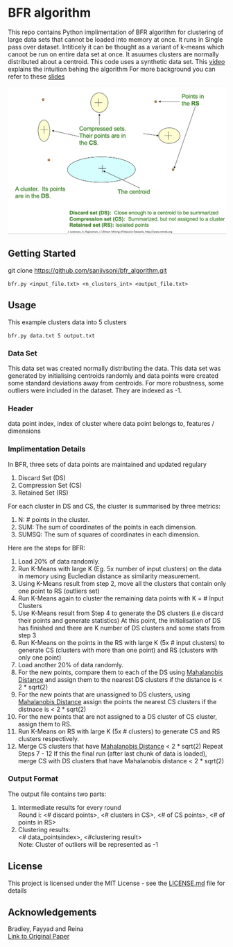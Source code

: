 # BFR algorithm
This repo contains Python implimentation of BFR algorithm for clustering of large data sets that cannot be loaded into memory at once. It runs in Single pass over dataset. Intiticely it can be thought as a variant of k-means which canoot be run on entire data set at once. 
It asuumes clusters are normally distributed about a centroid. This code uses a synthetic data set.
This [video](https://www.youtube.com/watch?v=pS38Ofy3Qig) explains the intuition behing the algorithm 
For more background you can refer to these [slides](https://drive.google.com/file/d/1mggdvcENksHRgf_K6tFPSaOo52SpIgVD/view?usp=sharing)

![BFR Galaxies Clustering](/galaxies.png)
## Getting Started

git clone https://github.com/sanjivsoni/bfr_algorithm.git
```
bfr.py <input_file.txt> <n_clusters_int> <output_file.txt> 
```

## Usage

This example clusters data into 5 clusters
```
bfr.py data.txt 5 output.txt
```

### Data Set

This data set was created normally distributing the data. This data set was generated by initialising centroids randomly and data points were created some standard deviations away from centroids. For more robustness, some outliers were included in the dataset. They are indexed as -1.

### Header
data point index, index of cluster where data point belongs to, features / dimensions

### Implimentation Details

In BFR, three sets of data points are maintained and updated regulary
1. Discard Set (DS)
2. Compression Set (CS)
3. Retained Set (RS)

For each cluster in DS and CS, the cluster is summarised by three metrics:
1. N: # points in the cluster.
2. SUM: The sum of coordinates of the points in each dimension.
3. SUMSQ: The sum of squares of coordinates in each dimension.

Here are the steps for BFR:
1. Load 20% of data randomly.
2. Run K-Means with large K (Eg. 5x number of input clusters) on the data in memory using Eucledian distance as similarity measurement.
3. Using K-Means result from step 2, move all the clusters that contain only one point to RS (outliers set)
4. Run K-Means again to cluster the remaining data points with K = # Input Clusters
5. Use K-Means result from Step 4 to generate the DS clusters (i.e discard their points and generate statistics)
At this point, the initialisation of DS has finished  and there are K number of DS clusters and some stats from step 3
6. Run K-Means on the points in the RS with large K (5x # input clusters) to generate CS (clusters with more than one point) and RS (clusters with only one point)
7. Load another 20% of data randomly.
8. For the new points, compare them to each of the DS using [Mahalanobis Distance](https://en.wikipedia.org/wiki/Mahalanobis_distance) and assign them to the nearest DS clusters if the distance is < 2 * sqrt(2)
9. For the new points that are unassigned to DS clusters, using [Mahalanobis Distance](https://en.wikipedia.org/wiki/Mahalanobis_distance) assign the points the nearest CS clusters if the distnace is < 2 * sqrt(2)
10. For the new points that are not assigned to a DS cluster of CS cluster, assign them to RS.
11. Run K-Means on RS with large K (5x # clusters) to generate CS and RS clusters respectively.
12. Merge CS clusters that have [Mahalanobis Distance](https://en.wikipedia.org/wiki/Mahalanobis_distance) < 2 * sqrt(2)
Repeat Steps 7 - 12
If this the final run (after last chunk of data is loaded), merge CS with DS clusters that have Mahalanobis distance < 2 * sqrt(2)


### Output Format
The output file contains two parts:
1. Intermediate results for every round <br>
Round i: <# discard points>, <# clusters in CS>, <# of CS points>, <# of points in RS>
2. Clustering results: <br>
<# data_pointsindex>, <#clustering result> <br>
Note: Cluster of outliers will be represented as -1

## License

This project is licensed under the MIT License - see the [LICENSE.md](LICENSE.md) file for details

## Acknowledgements
Bradley, Fayyad and Reina <br>
[Link to Original Paper ](https://www.aaai.org/Papers/KDD/1998/KDD98-002.pdf)

